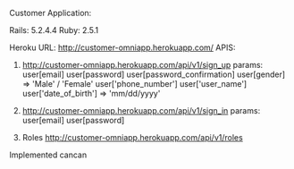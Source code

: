 Customer Application:

 Rails: 5.2.4.4
 Ruby: 2.5.1

 Heroku URL: http://customer-omniapp.herokuapp.com/
 APIS:

 1) http://customer-omniapp.herokuapp.com/api/v1/sign_up
 params: 
 user[email]
 user[password]
 user[password_confirmation]
 user[gender] => 'Male' / 'Female'
 user['phone_number']
 user['user_name']
 user['date_of_birth'] => 'mm/dd/yyyy'

 2) http://customer-omniapp.herokuapp.com/api/v1/sign_in
 params: 
 user[email]
 user[password]

 3) Roles
 http://customer-omniapp.herokuapp.com/api/v1/roles

 Implemented cancan 
 